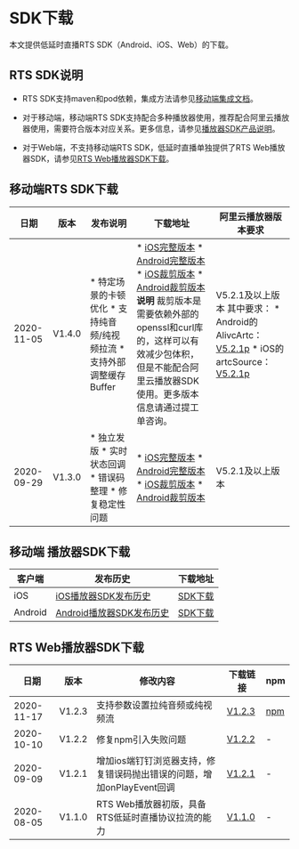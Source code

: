 SDK下载 
==========================

本文提供低延时直播RTS SDK（Android、iOS、Web）的下载。

RTS SDK说明 
------------------------------

* RTS SDK支持maven和pod依赖，集成方法请参见[移动端集成文档]()。

  

* 对于移动端，移动端RTS SDK支持配合多种播放器使用，推荐配合阿里云播放器使用，需要符合版本对应关系。更多信息，请参见[播放器SDK产品说明](https://help.aliyun.com/document_detail/125579.html)。

  

* 对于Web端，不支持移动端RTS SDK，低延时直播单独提供了RTS Web播放器SDK，请参见[RTS Web播放器SDK下载](#section-mgw-9so-1zb)。

  




移动端RTS SDK下载 
---------------------------------



|     日期     |   版本   |                                                                                              发布说明                                                                                               |                                                                                                                                                                                                                                                                                                                                                                                                                             下载地址                                                                                                                                                                                                                                                                                                                                                                                                                             |                                                                                                                                                                                                              阿里云播放器版本要求                                                                                                                                                                                                               |
|------------|--------|-------------------------------------------------------------------------------------------------------------------------------------------------------------------------------------------------|--------------------------------------------------------------------------------------------------------------------------------------------------------------------------------------------------------------------------------------------------------------------------------------------------------------------------------------------------------------------------------------------------------------------------------------------------------------------------------------------------------------------------------------------------------------------------------------------------------------------------------------------------------------------------------------------------------------------------------------------------------------------------------------------------------------------------------------------------------------|---------------------------------------------------------------------------------------------------------------------------------------------------------------------------------------------------------------------------------------------------------------------------------------------------------------------------------------------------------------------------------------------------------------------------------------|
| 2020-11-05 | V1.4.0 | * 特定场景的卡顿优化   * 支持纯音频/纯视频拉流   * 支持外部调整缓存Buffer                              | * [iOS完整版本](https://alivc-demo-cms.alicdn.com/versionProduct/sourceCode/rts/1.4.0/iOS_rts_sdk_version1.4.0_data11.05.zip)   * [Android完整版本]( https://alivc-demo-cms.alicdn.com/versionProduct/sourceCode/rts/1.4.0/Android_rts_sdk_version1.4.0_data11.05.zip)   * [iOS裁剪版本](https://alivc-demo-cms.alicdn.com/versionProduct/sourceCode/rts/1.4.0/iOS_rts_sdk_version1.4.0_extsslcurl_data11.05.zip)   * [Android裁剪版本](https://alivc-demo-cms.alicdn.com/versionProduct/sourceCode/rts/1.4.0/Android_rts_sdk_version1.4.0_extsslcurl_data11.05.zip)    **说明** 裁剪版本是需要依赖外部的openssl和curl库的，这样可以有效减少包体积，但是不能配合阿里云播放器SDK使用。更多版本信息请通过提工单咨询。 | V5.2.1及以上版本 其中要求： * Android的AlivcArtc：[V5.2.1p](https://alivc-demo-cms.alicdn.com/versionProduct/sourceCode/rts/1.4.0/AlivcArtc-5.2.1p.aar)   * iOS的artcSource：[V5.2.1p](https://alivc-demo-cms.alicdn.com/versionProduct/sourceCode/rts/1.4.0/artcSource-5.2.1p.framework.zip)    |
| 2020-09-29 | V1.3.0 | * 独立发版   * 实时状态回调   * 错误码整理   * 修复稳定性问题    | * [iOS完整版本](https://alivc-demo-cms.alicdn.com/versionProduct/sourceCode/rts/1.3.0/iOS_rts_sdk_version1.3.0_data9.29.zip)   * [Android完整版本](https://alivc-demo-cms.alicdn.com/versionProduct/sourceCode/rts/1.3.0/Android_rts_sdk_version1.3.0_data9.29.zip)   * [iOS裁剪版本](https://alivc-demo-cms.alicdn.com/versionProduct/sourceCode/rts/1.3.0/iOS_rts_sdk_version1.3.0_extsslcurl_data10.14.zip)   * [Android裁剪版本](https://alivc-demo-cms.alicdn.com/versionProduct/sourceCode/rts/1.3.0/Android_rts_sdk_version1.3.0_extsslcurl_data10.14.zip)                                                                                       | V5.2.1及以上版本                                                                                                                                                                                                                                                                                                                                                                                                                           |



移动端 播放器SDK下载 
---------------------------------



|   客户端   |                                        发布历史                                        |                        下载地址                         |
|---------|------------------------------------------------------------------------------------|-----------------------------------------------------|
| iOS     | [iOS播放器SDK发布历史](/intl.zh-CN/SDK下载/播放器SDK发布历史/iOS播放器SDK.md)         | [SDK下载](/intl.zh-CN/SDK下载/SDK下载.md) |
| Android | [Android播放器SDK发布历史](/intl.zh-CN/SDK下载/播放器SDK发布历史/Android播放器SDK.md) | [SDK下载](/intl.zh-CN/SDK下载/SDK下载.md) |



RTS Web播放器SDK下载 
------------------------------------



|     日期     |   版本   |                    修改内容                    |                                          下载链接                                          |                                 npm                                 |
|------------|--------|--------------------------------------------|----------------------------------------------------------------------------------------|---------------------------------------------------------------------|
| 2020-11-17 | V1.2.3 | 支持参数设置拉纯音频或纯视频流                            | [V1.2.3](https://g.alicdn.com/AliRTC/H5RTSSdk/1.2.3/aliyun-rts-sdk.js) | [npm](https://www.npmjs.com/package/aliyun-rts-sdk) |
| 2020-10-10 | V1.2.2 | 修复npm引入失败问题                                | [V1.2.2](https://g.alicdn.com/AliRTC/H5RTSSdk/1.2.2/aliyun-rts-sdk.js) | -                                                                   |
| 2020-09-09 | V1.2.1 | 增加ios端钉钉浏览器支持，修复错误码抛出错误的问题，增加onPlayEvent回调 | [V1.2.1](https://g.alicdn.com/AliRTC/H5RTSSdk/1.2.1/aliyun-rts-sdk.js) | -                                                                   |
| 2020-08-05 | V1.1.0 | RTS Web播放器初版，具备RTS低延时直播协议拉流的能力             | [V1.1.0](https://g.alicdn.com/AliRTC/H5RTSSdk/1.1.0/aliyun-rts-sdk.js) | -                                                                   |


